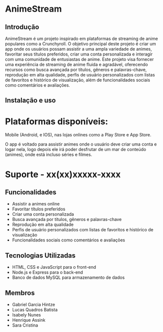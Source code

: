 

# AnimeStream

## Introdução

AnimeStream é um projeto inspirado em plataformas de streaming de anime populares como a Crunchyroll. O objetivo principal deste projeto é criar um app onde os usuários possam assistir a uma ampla variedade de animes, favoritar seus títulos preferidos, criar uma conta personalizada e interagir com uma comunidade de entusiastas de anime. Este projeto visa fornecer uma experiência de streaming de anime fluida e agradável, oferecendo recursos como busca avançada por títulos, gêneros e palavras-chave, reprodução em alta qualidade, perfis de usuário personalizados com listas de favoritos e histórico de visualização, além de funcionalidades sociais como comentários e avaliações.

## Instalação e uso

# Plataformas disponíveis:
Mobile (Android, e IOS), nas lojas onlines como a Play Store e App Store.

O app é voltado para assistir animes onde o usuário deve criar uma conta e logar nela, logo depois ele irá poder desfrutar de um mar de conteúdo (animes), onde está incluso séries e filmes.

# Suporte -  xx(xx)xxxxx-xxxx
  
## Funcionalidades

- Assistir a animes online
- Favoritar títulos preferidos
- Criar uma conta personalizada
- Busca avançada por títulos, gêneros e palavras-chave
- Reprodução em alta qualidade
- Perfis de usuário personalizados com listas de favoritos e histórico de visualização
- Funcionalidades sociais como comentários e avaliações

## Tecnologias Utilizadas

- HTML, CSS e JavaScript para o front-end
- Node.js e Express para o back-end
- Banco de dados MySQL para armazenamento de dados

## Membros

 - Gabriel Garcia Hintze
 - Lucas Quadros Batista
 - Isabely Nunes
 - Henrique Assink
 - Sara Cristina


